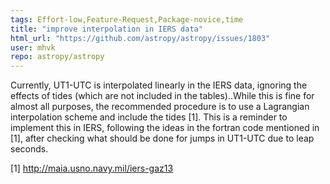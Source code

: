 ```yaml
---
tags: Effort-low,Feature-Request,Package-novice,time
title: "improve interpolation in IERS data"
html_url: "https://github.com/astropy/astropy/issues/1803"
user: mhvk
repo: astropy/astropy
---
```


Currently, UT1-UTC is interpolated linearly in the IERS data, ignoring the effects of tides (which are not included in the tables)..While this is fine for almost all purposes, the recommended procedure is to use a Lagrangian interpolation scheme and include the tides [1]. This is a reminder to implement this in IERS, following the ideas in the fortran code mentioned in [1], after checking what should be done for jumps in UT1-UTC due to leap seconds.

[1] http://maia.usno.navy.mil/iers-gaz13
